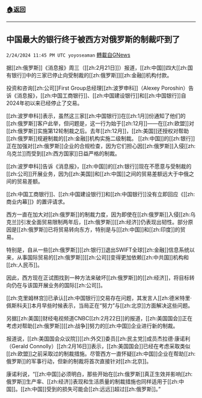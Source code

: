 ###  [:house:返回](README.md)
---


## 中国最大的银行终于被西方对俄罗斯的制裁吓到了
`2/24/2024 11:45 PM UTC yoyoseaman` [轉載自GNews](https://gnews.org/articles/2338606)

据[[zh:俄罗斯]]《消息报》周三（[[zh:2月21日]]）报道，[[zh:中国]]四大[[zh:国有银行]]中的三家已停止向受制裁的[[zh:俄罗斯]][[zh:金融]]机构付款。 

投资和咨询[[zh:公司]]First Group总经理[[zh:波罗申科]]（Alexey Poroshin）告诉《消息报》，[[zh:中国工商银行]]、[[zh:中国建设银行]]和[[zh:中国银行]]自2024年初以来已经停止了交易。 

[[zh:波罗申科]]表示，虽然这三家[[zh:中国银行]]在[[zh:1月]]份通知了他们的[[zh:俄罗斯]]客户此举，但问题是，这一行为始于[[zh:12月]]——在[[zh:欧盟]]对[[zh:俄罗斯]]实施第12轮制裁之后。去年[[zh:12月]]，[[zh:美国]]还授权对帮助[[zh:俄罗斯]]规避制裁的[[zh:金融]]机构实施二级制裁。
[[zh:中国]]的[[zh:银行]]正在加强对[[zh:俄罗斯]]企业的合规检查，因为它们担心因[[zh:俄罗斯]]入侵[[zh:乌克兰]]而受到[[zh:西方国家]]日益严格的制裁。 

[[zh:波罗申科]]告诉《消息报》，[[zh:中国]]的[[zh:银行]]现在不愿意与受制裁的[[zh:公司]]开展业务，因为[[zh:美国]]和[[zh:中国]]之间的贸易差额远大于中俄之间的贸易差额。 

[[zh:中国工商银行]]、[[zh:中国建设银行]]和[[zh:中国银行]]没有立即回应《[[zh:商业内幕]]》的置评请求。 

西方一直在加大对[[zh:俄罗斯]]的制裁力度，因为即使在[[zh:俄罗斯]]入侵[[zh:乌克兰]]引发全面贸易限制两年后，[[zh:俄罗斯]][[zh:经济]]仍表现出韧性。部分原因是[[zh:俄罗斯]]已将贸易转向东方，特别是与[[[zh:中国]]和[[zh:印度]]的贸易。

特别是，自从一些[[zh:俄罗斯]][[zh:银行]]退出SWIFT全球[[zh:金融]]信息系统以来，从事国际贸易的[[zh:俄罗斯]][[zh:公司]]变得更加依赖[[zh:中共国]]机构和[[zh:人民币]]。 

因此，西方现在正试图找到一种方法来破坏[[zh:俄罗斯]]的[[zh:经济]]，将目标转向仍在与该国开展业务的国际[[zh:公司]]。

[[zh:克里姆林宫]]已承认[[zh:中国银行]]交易存在问题，其发言人[[zh:德米特里·佩斯科夫]]本月早些时候表示，当局正在“努力”与[[zh:北京]]方面解决这些问题。

另据[[zh:美国]]财经电视频道CNBC[[zh:2月22日]]的报道，[[zh:美国国会]]正在考虑对帮助[[zh:俄罗斯]][[zh:战争]]努力的[[zh:中国]]企业进行新的制裁。

报道说，[[zh:美国国会众议院]][[zh:外交]]委员[[zh:民主党]]成员杰拉德·康诺利（Gerald Connolly）[[zh:2月16日]]表示，[[zh:美国国会]]已经在考虑采取类似[[zh:欧盟]]之前采取过的制裁措施。尽管西方一直怀疑[[zh:中国]]企业在帮助[[zh:俄罗斯]]的军事行动，但新的制裁将首次直接针对[[zh:北京]]。  
  
康诺利说，“[[zh:中国]]必须明白，那些开始在[[zh:俄罗斯]]真正生效并影响[[zh:俄罗斯]]生产率、[[zh:经济]]表现和生活质量的制裁措施也同样适用于[[zh:中国]]。[[zh:中国]]受到的损失可能会[[zh:远远]]超过[[zh:俄罗斯]]。”
